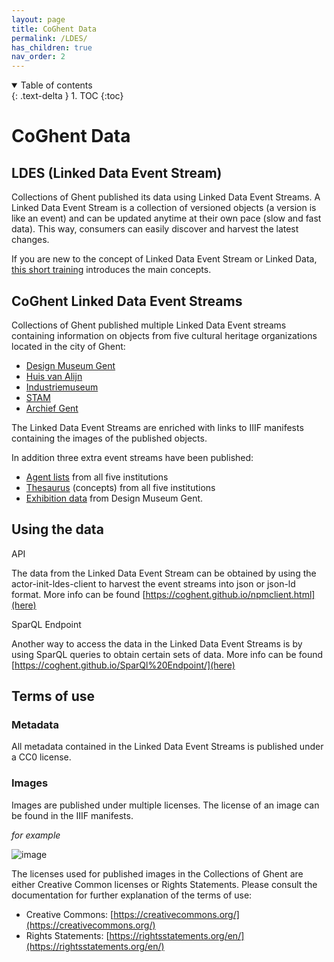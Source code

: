 ```yaml
---
layout: page
title: CoGhent Data
permalink: /LDES/
has_children: true
nav_order: 2
---
```


<details open markdown="block">
  <summary>
    Table of contents
  </summary>
  {: .text-delta }
1. TOC
{:toc}
</details>


# CoGhent Data
## LDES (Linked Data Event Stream)

Collections of Ghent published its data using Linked Data Event Streams. A Linked Data Event Stream is a collection of versioned objects (a version is like an event) and can be updated anytime at their own pace (slow and fast data). This way, consumers can easily discover and harvest the latest changes.

If you are new to the concept of Linked Data Event Stream or Linked Data, [this short training](https://academy.europa.eu/courses/publishing-data-with-linked-data-event-streams-why-and-how) introduces the main concepts.

## CoGhent Linked Data Event Streams

Collections of Ghent published multiple Linked Data Event streams containing information on objects from five cultural heritage organizations located in the city of Ghent: 
- [Design Museum Gent](https://coghent.github.io/dmg.html)
- [Huis van Alijn](https://coghent.github.io/hva.html)
- [Industriemuseum](https://coghent.github.io/im.html)
- [STAM](https://coghent.github.io/stam.html)
- [Archief Gent](https://coghent.github.io/ag.html)

The Linked Data Event Streams are enriched with links to IIIF manifests containing the images of the published objects. 

In addition three extra event streams have been published: 
- [Agent lists](https://coghent.github.io/thesaurus.html) from all five institutions 
- [Thesaurus](https://coghent.github.io/thesaurus.html) (concepts) from all five institutions
- [Exhibition data](https://coghent.github.io/exhibitiondmg.html) from Design Museum Gent.

## Using the data

API

The data from the Linked Data Event Stream can be obtained by using the actor-init-ldes-client to harvest the event streams into json or json-ld format. More info can be found [https://coghent.github.io/npmclient.html](here)

SparQL Endpoint

Another way to access the data in the Linked Data Event Streams is by using SparQL queries to obtain certain sets of data. More info can be found [https://coghent.github.io/SparQl%20Endpoint/](here)

## Terms of use

### Metadata

All metadata contained in the Linked Data Event Streams is published under a CC0 license.

### Images

Images are published under multiple licenses. The license of an image can be found in the IIIF manifests. 

*for example*

![image](https://user-images.githubusercontent.com/78723853/202168875-68c163d5-4d57-4f3a-96a4-716d618395f0.png)

The licenses used for published images in the Collections of Ghent are either Creative Common licenses or Rights Statements. Please consult the documentation for further explanation of the terms of use:
- Creative Commons: [https://creativecommons.org/](https://creativecommons.org/)
- Rights Statements: [https://rightsstatements.org/en/](https://rightsstatements.org/en/)


